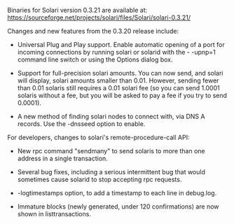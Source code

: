 Binaries for Solari version 0.3.21 are available at:
  https://sourceforge.net/projects/solari/files/Solari/solari-0.3.21/

Changes and new features from the 0.3.20 release include:

* Universal Plug and Play support.  Enable automatic opening of a port for incoming connections by running solari or solarid with the - -upnp=1 command line switch or using the Options dialog box.

* Support for full-precision solari amounts.  You can now send, and solari will display, solari amounts smaller than 0.01.  However, sending fewer than 0.01 solaris still requires a 0.01 solari fee (so you can send 1.0001 solaris without a fee, but you will be asked to pay a fee if you try to send 0.0001).

* A new method of finding solari nodes to connect with, via DNS A records. Use the -dnsseed option to enable.

For developers, changes to solari's remote-procedure-call API:

* New rpc command "sendmany" to send solaris to more than one address in a single transaction.

* Several bug fixes, including a serious intermittent bug that would sometimes cause solarid to stop accepting rpc requests. 

* -logtimestamps option, to add a timestamp to each line in debug.log.

* Immature blocks (newly generated, under 120 confirmations) are now shown in listtransactions.
